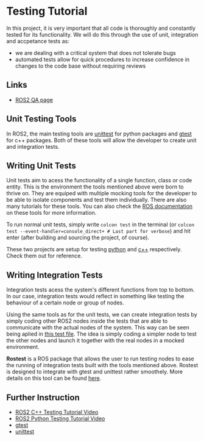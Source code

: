 # Testing Tutorial

In this project, it is very important that all code is thoroughly and constantly tested for its functionality. We will do this through the use of unit, integration and accpetance tests as:
- we are dealing with a critical system that does not tolerate bugs
- automated tests allow for quick procedures to increase confidence in changes to the code base without requiring reviews

## Links

- [ROS2 QA page](http://wiki.ros.org/Quality/Tutorials/UnitTesting)

## Unit Testing Tools

In ROS2, the main testing tools are [unittest](https://docs.python.org/3/library/unittest.html) for python packages and [gtest](https://github.com/google/googletest) for c++ packages. Both of these tools will allow the developer to create unit and integration tests. 

## Writing Unit Tests

Unit tests aim to acess the functionality of a single function, class or code entity. This is the environment the tools mentioned above were born to thrive on. They are equiped with multiple mocking tools for the developer to be able to isolate components and test them individually. There are also many tutorials for these tools. You can also check the [ROS documentation](http://wiki.ros.org/Quality/Tutorials/UnitTesting) on these tools for more information.

To run normal unit tests, simply write ```colcon test``` in the terminal (or ```colcon test --event-handler=console_direct+ # Last part for verbose```) and hit enter (after building and sourcing the project, of course).

These two projects are setup for testing [python](../assets/test_tutorial/theman/) and [c++](../assets/environment_setup_tutorial/training/experiment1/) respectively. Check them out for reference.

## Writing Integration Tests

Integration tests acess the system's different functions from top to bottom. In our case, integration tests would reflect in something like testing the behaviour of a certain node or group of nodes.

Using the same tools as for the unit tests, we can create integration tests by simply coding other ROS2 nodes inside the tests that are able to communicate with the actual nodes of the system. This way can be seen being aplied in [this test file](../../src/localization-mapping/loc_map/test/). The idea is simply coding a simpler node to test the other nodes and launch it together with the real nodes in a mocked environment.

**Rostest** is a ROS package that allows the user to run testing nodes to ease the running of integration tests built with the tools mentioned above. Rostest is designed to integrate with gtest and unittest rather smoothely. More details on this tool can be found [here](http://wiki.ros.org/rostest).

## Further Instruction

- [ROS2 C++ Testing Tutorial Video](https://www.youtube.com/watch?v=t2Jm1Nt49-A&t=2031s)
- [ROS2 Python Testing Tutorial Video](https://www.youtube.com/watch?v=h-1IhC01T1c)
- [gtest](https://google.github.io/googletest/)
- [unittest](https://docs.python.org/3/library/unittest.html)